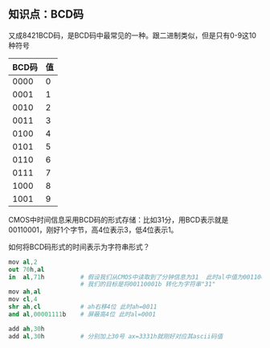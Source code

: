 知识点：BCD码
---

又成8421BCD码，是BCD码中最常见的一种。跟二进制类似，但是只有0-9这10种符号

| BCD码 | 值 |
| ---- | ---- |
| 0000 | 0 |
| 0001 | 1 |
| 0010 | 2 |
| 0011 | 3 |
| 0100 | 4 |
| 0101 | 5 |
| 0110 | 6 |
| 0111 | 7 |
| 1000 | 8 |
| 1001 | 9 |


CMOS中时间信息采用BCD码的形式存储：比如31分，用BCD表示就是00110001，刚好1个字节，高4位表示3，低4位表示1。

如何将BCD码形式的时间表示为字符串形式？

```s
mov al,2
out 70h,al
in  al,71h          # 假设我们从CMOS中读取到了分钟信息为31  此时al中值为00110001b
                    # 我们的目标是将00110001b 转化为字符串"31"
mov ah,al   
mov cl,4
shr ah,cl           # ah右移4位 此时ah=0011
and al,00001111b    # 屏蔽高4位 此时al=0001

add ah,30h
add al,30h          # 分别加上30号 ax=3331h就刚好对应其ascii码值
```

